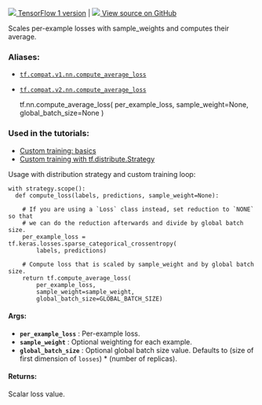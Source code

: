 [ ![](https://tensorflow.google.cn/images/tf_logo_32px.png) TensorFlow 1
version](/versions/r1.15/api_docs/python/tf/nn/compute_average_loss) |  [
![](https://tensorflow.google.cn/images/GitHub-Mark-32px.png) View source on
GitHub
](https://github.com/tensorflow/tensorflow/blob/r2.0/tensorflow/python/ops/nn_impl.py#L385-L438)  
  
  
Scales per-example losses with sample_weights and computes their average.

### Aliases:

  * [`tf.compat.v1.nn.compute_average_loss`](/api_docs/python/tf/nn/compute_average_loss)
  * [`tf.compat.v2.nn.compute_average_loss`](/api_docs/python/tf/nn/compute_average_loss)

    
    
    tf.nn.compute_average_loss(
        per_example_loss,
        sample_weight=None,
        global_batch_size=None
    )
    

### Used in the tutorials:

  * [Custom training: basics](https://tensorflow.google.cn/tutorials/customization/custom_training)
  * [Custom training with tf.distribute.Strategy](https://tensorflow.google.cn/tutorials/distribute/custom_training)

Usage with distribution strategy and custom training loop:

    
    
    with strategy.scope():
      def compute_loss(labels, predictions, sample_weight=None):
    
        # If you are using a `Loss` class instead, set reduction to `NONE` so that
        # we can do the reduction afterwards and divide by global batch size.
        per_example_loss = tf.keras.losses.sparse_categorical_crossentropy(
            labels, predictions)
    
        # Compute loss that is scaled by sample_weight and by global batch size.
        return tf.compute_average_loss(
            per_example_loss,
            sample_weight=sample_weight,
            global_batch_size=GLOBAL_BATCH_SIZE)
    

#### Args:

  * **`per_example_loss`** : Per-example loss.
  * **`sample_weight`** : Optional weighting for each example.
  * **`global_batch_size`** : Optional global batch size value. Defaults to (size of first dimension of `losses`) * (number of replicas).

#### Returns:

Scalar loss value.

